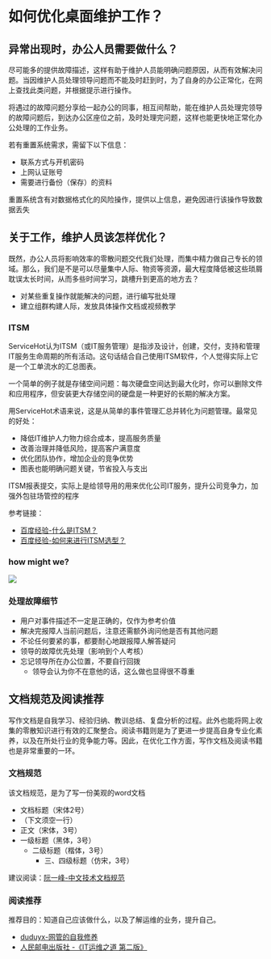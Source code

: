 # 如何优化桌面维护工作？

## 异常出现时，办公人员需要做什么？

尽可能多的提供故障描述，这样有助于维护人员能明确问题原因，从而有效解决问题。当因维护人员处理领导问题而不能及时赶到时，为了自身的办公正常化，在网上查找此类问题，并根据提示进行操作。

将遇过的故障问题分享给一起办公的同事，相互间帮助，能在维护人员处理完领导的故障问题后，到达办公区座位之前，及时处理完问题，这样也能更快地正常化办公处理的工作业务。


若有重置系统需求，需留下以下信息：
* 联系方式与开机密码
* 上网认证账号
* 需要进行备份（保存）的资料

重置系统含有对数据格式化的风险操作，提供以上信息，避免因进行该操作导致数据丢失

## 关于工作，维护人员该怎样优化？

既然，办公人员将影响效率的零散问题交代我们处理，而集中精力做自己专长的领域。那么，我们是不是可以尽量集中人际、物资等资源，最大程度降低被这些琐屑耽误太长时间，从而多些时间学习，跳槽升到更高的地方去？

* 对某些重复操作就能解决的问题，进行编写批处理
* 建立组群构建人际，发放具体操作文档或视频教学

### ITSM

ServiceHot认为ITSM（或IT服务管理）是指涉及设计，创建，交付，支持和管理IT服务生命周期的所有活动。这句话结合自己使用ITSM软件，个人觉得实际上它是一个工单流水的汇总图表。

一个简单的例子就是存储空间问题：每次硬盘空间达到最大化时，你可以删除文件和应用程序，但安装更大存储空间的硬盘是一种更好的长期的解决方案。

用ServiceHot术语来说，这是从简单的事件管理汇总并转化为问题管理。最常见的好处：

* 降低IT维护人力物力综合成本，提高服务质量
* 改善治理并降低风险，提高客户满意度
* 优化团队协作，增加企业的竞争优势
* 图表也能明确问题关键，节省投入与支出

ITSM报表提交，实际上是给领导用的用来优化公司IT服务，提升公司竞争力，加强外包驻场管控的程序

参考链接：

* [百度经验-什么是ITSM？](https://jingyan.baidu.com/article/3a2f7c2ecce3e026afd611ca.html)
* [百度经验-如何来进行ITSM选型？](https://jingyan.baidu.com/article/f3ad7d0f5b1cb109c3345bd6.html)

### how might we? 

![](https://i.postimg.cc/MHm5jdXG/20200321153543.jpg)

### 处理故障细节

* 用户对事件描述不一定是正确的，仅作为参考价值
* 解决完报障人当前问题后，注意还需额外询问他是否有其他问题
* 不论任何要紧的事，都要耐心地跟报障人解答疑问
* 领导的故障优先处理（影响到个人考核）
* 忘记领导所在办公位置，不要自行回拨
    * 领导会认为你不在意他的话，这么做也显得很不尊重

## 文档规范及阅读推荐

写作文档是自我学习、经验归纳、教训总结、复盘分析的过程。此外也能将网上收集的零散知识进行有效的汇聚整合。阅读书籍则是为了更进一步提高自身专业化素养，以及在所处行业的竞争能力等。因此，在优化工作方面，写作文档及阅读书籍也是非常重要的一环。

### 文档规范

该文档规范，是为了写一份美观的word文档

* 文档标题（宋体2号）
* （下文须空一行）
* 正文（宋体，3号）
* 一级标题（黑体，3号）
    * 二级标题（楷体，3号）
        * 三、四级标题（仿宋，3号）

建议阅读：[阮一峰-中文技术文档规范](https://github.com/ruanyf/document-style-guide)

### 阅读推荐

推荐目的：知道自己应该做什么，以及了解运维的业务，提升自己。

* [duduyx-网管的自我修养](https://www.cnblogs.com/duduyx/p/6351756.html)
* [人民邮电出版社 -《IT运维之道 第二版》](https://e.jd.com/30334774.html)


